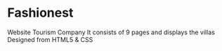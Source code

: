 # Fashionest
Website  Tourism Company It consists of 9 pages and displays the villas Designed from HTML5 &amp; CSS
